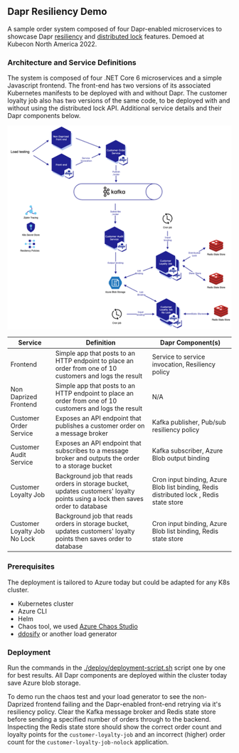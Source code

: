## Dapr Resiliency Demo

A sample order system composed of four Dapr-enabled microservices to showcase Dapr [resiliency](https://docs.dapr.io/operations/resiliency/resiliency-overview/) and [distributed lock](https://docs.dapr.io/developing-applications/building-blocks/distributed-lock/distributed-lock-api-overview/) features. Demoed at Kubecon North America 2022.

### Architecture and Service Definitions

The system is composed of four .NET Core 6 microservices and a simple Javascript frontend. The front-end has two versions of its associated Kubernetes manifests to be deployed with and without Dapr. The customer loyalty job also has two versions of the same code, to be deployed with and without using the distributed lock API. Additional service details and their Dapr components below.


![Logical Application Architecture Diagram](assets/kubecon2022-drive.drawio.png)


| Service          | Definition                                                                                                 | Dapr Component(s) |
|------------------|-------------------------------------------------------------------------------------------------------------| --------------------------------|
| Frontend | Simple app that posts to an HTTP endpoint to place an order from one of 10 customers and logs the result | Service to service invocation, Resiliency policy  |
| Non Daprized Frontend | Simple app that posts to an HTTP endpoint to place an order from one of 10 customers and logs the result | N/A |
| Customer Order Service | Exposes an API endpoint that publishes a customer order on a message broker | Kafka publisher, Pub/sub resiliency policy |
| Customer Audit Service | Exposes an API endpoint that subscribes to a message broker and outputs the order to a storage bucket | Kafka subscriber, Azure Blob output binding |
| Customer Loyalty Job | Background job that reads orders in storage bucket, updates customers' loyalty points using a lock then saves order to database | Cron input binding, Azure Blob list binding, Redis distributed lock , Redis state store |
| Customer Loyalty Job No Lock | Background job that reads orders in storage bucket, updates customers' loyalty points then saves order to database | Cron input binding, Azure Blob list binding, Redis state store |


### Prerequisites

The deployment is tailored to Azure today but could be adapted for any K8s cluster.

- Kubernetes cluster
- Azure CLI
- Helm
- Chaos tool, we used [Azure Chaos Studio](https://azure.microsoft.com/en-us/products/chaos-studio/)
- [ddosify](https://github.com/ddosify/ddosify) or another load generator

### Deployment

Run the commands in the [./deploy/deployment-script.sh](./deploy/deployment-script.sh) script one by one for best results. All Dapr components are deployed within the cluster today save Azure blob storage.

To demo run the chaos test and your load generator to see the non-Daprized frontend failing and the Dapr-enabled front-end retrying via it's resiliency policy. Clear the Kafka message broker and Redis state store before sending a specified number of orders through to the backend. Inspecting the Redis state store should show the correct order count and loyalty points for the `customer-loyalty-job` and an incorrect (higher) order count for the `customer-loyalty-job-nolock` application.
